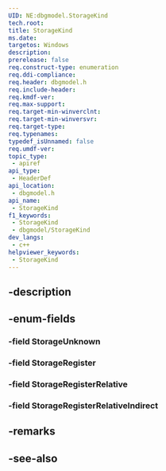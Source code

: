 ```yaml
---
UID: NE:dbgmodel.StorageKind
tech.root: 
title: StorageKind
ms.date: 
targetos: Windows
description: 
prerelease: false
req.construct-type: enumeration
req.ddi-compliance: 
req.header: dbgmodel.h
req.include-header: 
req.kmdf-ver: 
req.max-support: 
req.target-min-winverclnt: 
req.target-min-winversvr: 
req.target-type: 
req.typenames: 
typedef_isUnnamed: false
req.umdf-ver: 
topic_type:
 - apiref
api_type:
 - HeaderDef
api_location:
 - dbgmodel.h
api_name:
 - StorageKind
f1_keywords:
 - StorageKind
 - dbgmodel/StorageKind
dev_langs:
 - c++
helpviewer_keywords:
 - StorageKind
---
```


## -description

## -enum-fields

### -field StorageUnknown

### -field StorageRegister

### -field StorageRegisterRelative

### -field StorageRegisterRelativeIndirect

## -remarks

## -see-also

